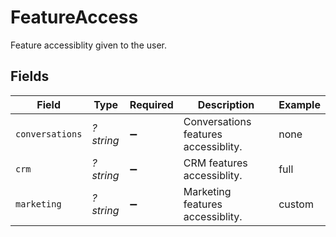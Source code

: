# FeatureAccess

Feature accessiblity given to the user.


## Fields

| Field                                | Type                                 | Required                             | Description                          | Example                              |
| ------------------------------------ | ------------------------------------ | ------------------------------------ | ------------------------------------ | ------------------------------------ |
| `conversations`                      | *?string*                            | :heavy_minus_sign:                   | Conversations features accessiblity. | none                                 |
| `crm`                                | *?string*                            | :heavy_minus_sign:                   | CRM features accessiblity.           | full                                 |
| `marketing`                          | *?string*                            | :heavy_minus_sign:                   | Marketing features accessiblity.     | custom                               |